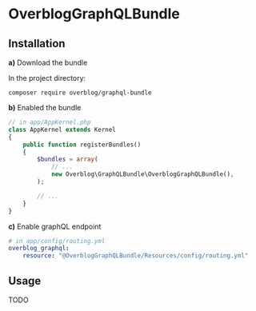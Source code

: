 OverblogGraphQLBundle
=======================

Installation
------------

**a)** Download the bundle

In the project directory:

```
composer require overblog/graphql-bundle
```

**b)** Enabled the bundle

```php
// in app/AppKernel.php
class AppKernel extends Kernel
{
    public function registerBundles()
    {
        $bundles = array(
            // ...
            new Overblog\GraphQLBundle\OverblogGraphQLBundle(),
        );

        // ...
    }
}
```

**c)** Enable graphQL endpoint

```yaml
# in app/config/routing.yml
overblog_graphql:
    resource: "@OverblogGraphQLBundle/Resources/config/routing.yml"
```

Usage
-----

TODO
